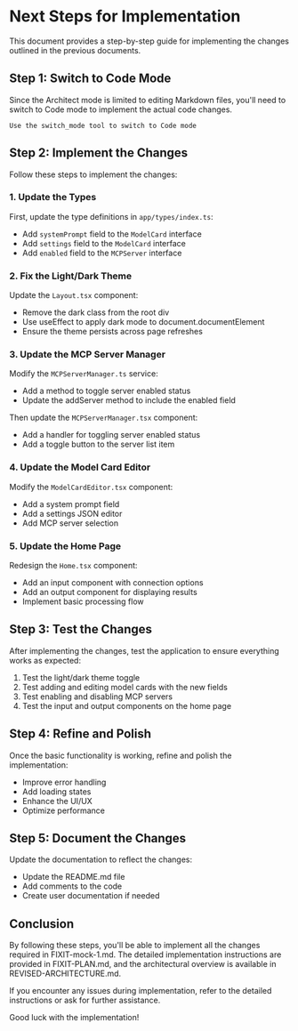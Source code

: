 # Next Steps for Implementation

This document provides a step-by-step guide for implementing the changes outlined in the previous documents.

## Step 1: Switch to Code Mode

Since the Architect mode is limited to editing Markdown files, you'll need to switch to Code mode to implement the actual code changes.

```
Use the switch_mode tool to switch to Code mode
```

## Step 2: Implement the Changes

Follow these steps to implement the changes:

### 1. Update the Types

First, update the type definitions in `app/types/index.ts`:

- Add `systemPrompt` field to the `ModelCard` interface
- Add `settings` field to the `ModelCard` interface
- Add `enabled` field to the `MCPServer` interface

### 2. Fix the Light/Dark Theme

Update the `Layout.tsx` component:

- Remove the dark class from the root div
- Use useEffect to apply dark mode to document.documentElement
- Ensure the theme persists across page refreshes

### 3. Update the MCP Server Manager

Modify the `MCPServerManager.ts` service:

- Add a method to toggle server enabled status
- Update the addServer method to include the enabled field

Then update the `MCPServerManager.tsx` component:

- Add a handler for toggling server enabled status
- Add a toggle button to the server list item

### 4. Update the Model Card Editor

Modify the `ModelCardEditor.tsx` component:

- Add a system prompt field
- Add a settings JSON editor
- Add MCP server selection

### 5. Update the Home Page

Redesign the `Home.tsx` component:

- Add an input component with connection options
- Add an output component for displaying results
- Implement basic processing flow

## Step 3: Test the Changes

After implementing the changes, test the application to ensure everything works as expected:

1. Test the light/dark theme toggle
2. Test adding and editing model cards with the new fields
3. Test enabling and disabling MCP servers
4. Test the input and output components on the home page

## Step 4: Refine and Polish

Once the basic functionality is working, refine and polish the implementation:

- Improve error handling
- Add loading states
- Enhance the UI/UX
- Optimize performance

## Step 5: Document the Changes

Update the documentation to reflect the changes:

- Update the README.md file
- Add comments to the code
- Create user documentation if needed

## Conclusion

By following these steps, you'll be able to implement all the changes required in FIXIT-mock-1.md. The detailed implementation instructions are provided in FIXIT-PLAN.md, and the architectural overview is available in REVISED-ARCHITECTURE.md.

If you encounter any issues during implementation, refer to the detailed instructions or ask for further assistance.

Good luck with the implementation!